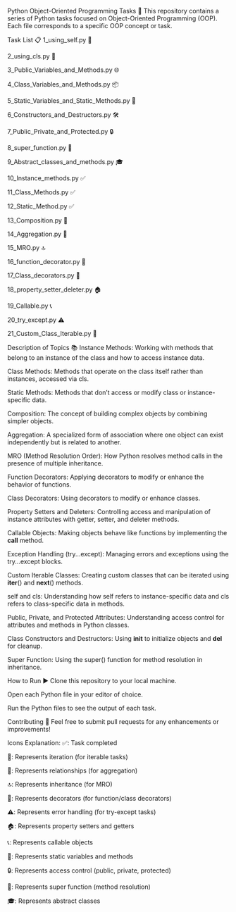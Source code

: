 Python Object-Oriented Programming Tasks 🐍
This repository contains a series of Python tasks focused on Object-Oriented Programming (OOP). Each file corresponds to a specific OOP concept or task.

Task List 📋
1_using_self.py 👤

2_using_cls.py 🔑

3_Public_Variables_and_Methods.py 🌐

4_Class_Variables_and_Methods.py 📦

5_Static_Variables_and_Static_Methods.py 🔋

6_Constructors_and_Destructors.py 🛠️

7_Public_Private_and_Protected.py 🔒

8_super_function.py 🚀

9_Abstract_classes_and_methods.py 🎓

10_Instance_methods.py ✅

11_Class_Methods.py ✅

12_Static_Method.py ✅

13_Composition.py 🔄

14_Aggregation.py 🔗

15_MRO.py 🔝

16_function_decorator.py 🎨

17_Class_decorators.py 🎨

18_property_setter_deleter.py 🏠

19_Callable.py 📞

20_try_except.py ⚠️

21_Custom_Class_Iterable.py 🔄

Description of Topics 📚
Instance Methods: Working with methods that belong to an instance of the class and how to access instance data.

Class Methods: Methods that operate on the class itself rather than instances, accessed via cls.

Static Methods: Methods that don’t access or modify class or instance-specific data.

Composition: The concept of building complex objects by combining simpler objects.

Aggregation: A specialized form of association where one object can exist independently but is related to another.

MRO (Method Resolution Order): How Python resolves method calls in the presence of multiple inheritance.

Function Decorators: Applying decorators to modify or enhance the behavior of functions.

Class Decorators: Using decorators to modify or enhance classes.

Property Setters and Deleters: Controlling access and manipulation of instance attributes with getter, setter, and deleter methods.

Callable Objects: Making objects behave like functions by implementing the __call__ method.

Exception Handling (try...except): Managing errors and exceptions using the try...except blocks.

Custom Iterable Classes: Creating custom classes that can be iterated using __iter__() and __next__() methods.

self and cls: Understanding how self refers to instance-specific data and cls refers to class-specific data in methods.

Public, Private, and Protected Attributes: Understanding access control for attributes and methods in Python classes.

Class Constructors and Destructors: Using __init__ to initialize objects and __del__ for cleanup.

Super Function: Using the super() function for method resolution in inheritance.

How to Run ▶️
Clone this repository to your local machine.

Open each Python file in your editor of choice.

Run the Python files to see the output of each task.

Contributing 🤝
Feel free to submit pull requests for any enhancements or improvements!

Icons Explanation:
✅: Task completed

🔄: Represents iteration (for iterable tasks)

🔗: Represents relationships (for aggregation)

🔝: Represents inheritance (for MRO)

🎨: Represents decorators (for function/class decorators)

⚠️: Represents error handling (for try-except tasks)

🏠: Represents property setters and getters

📞: Represents callable objects

🔋: Represents static variables and methods

🔒: Represents access control (public, private, protected)

🚀: Represents super function (method resolution)

🎓: Represents abstract classes
